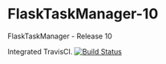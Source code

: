 # FlaskTaskManager-10
FlaskTaskManager - Release 10

Integrated TravisCI.
[![Build Status](https://travis-ci.org/SandipanGhosh/FlaskTaskManager-10.svg?branch=master)](https://travis-ci.org/SandipanGhosh/FlaskTaskManager-10)
